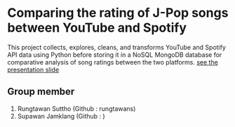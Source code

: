 # Comparing the rating of J-Pop songs between YouTube and Spotify

This project collects, explores, cleans, and transforms YouTube and Spotify API data using Python before storing it in a NoSQL MongoDB database for comparative analysis of song ratings between the two platforms.
[see the presentation slide](https://github.com/rungtawans/Academic-Projects/blob/main/Comparing%20the%20rating%20of%20J-Pop%20songs%20between%20YouTube%20and%20Spotify/JPOP%20music%20ratings%20comparison%20between%20youtube%20and%20spotify.pdf)

## Group member
1. Rungtawan Suttho (Github : rungtawans)
2. Supawan Jamklang (Github : )
